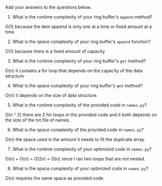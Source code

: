 Add your answers to the questions below.

1. What is the runtime complexity of your ring buffer's `append` method?

O(1) because the item append is only one at a time or fixed amount at a time.

2. What is the space complexity of your ring buffer's `append` function?

O(1) because there is a fixed amount of capacity

3. What is the runtime complexity of your ring buffer's `get` method?

O(n) it contains a for loop that depends on the capacity of the data structure

4. What is the space complexity of your ring buffer's `get` method?

O(n) it depends on the size of data structure.

5. What is the runtime complexity of the provided code in `names.py`?

O(n ^ 2) there are 2 for loops in the provided code and it both depends on the size of the txt.file of names.

6. What is the space complexity of the provided code in `names.py`?

O(n) the space used is the amount it needs to fit the duplicate array.

7. What is the runtime complexity of your optimized code in `names.py`?

O(n) + O(n) = O(2n) = O(n) since I ran two loops that are not nested.
 
8. What is the space complexity of your optimized code in `names.py`?

O(n) requires the same space as provided code.
